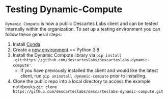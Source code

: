 # Testing Dynamic-Compute

`Dynamic Compute` is now a public Descartes Labs client and can be tested internally within the organization. To set up a testing environment you can follow these general steps:

1. Install [Conda](https://docs.conda.io/en/latest/miniconda.html)
2. Create a [new environment](https://docs.conda.io/projects/conda/en/4.6.0/_downloads/52a95608c49671267e40c689e0bc00ca/conda-cheatsheet.pdf) >= Python 3.8
3. Install the Dynamic Compute library via `pip install 'git+https://github.com/descarteslabs/descarteslabs-dynamic-compute'`.
   - If you have previously installed the client and would like the latest client, run `pip uninstall dynamic-compute` prior to installing.
4. Clone the public repo into a local directory to access the example notebooks `git clone https://github.com/descarteslabs/descarteslabs-dynamic-compute.git`

